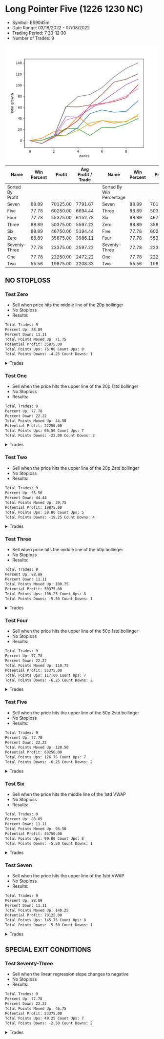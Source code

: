 # Long Pointer Five (1226 1230 NC) 
- Symbol: ES90d5m
- Date Range: 03/18/2022 - 07/08/2022
- Trading Period: 7:20-12:30
- Number of Trades: 9

![Plot](LongPointerFive(12261230NC)ES90d5m.png)

| Name | Win Percent | Profit | Avg Profit / Trade |     | Name | Win Percent | Profit | Avg Profit / Trade |
| ---- | ----------- | ------ | ------------------ | --- | ---- | ----------- | ------ | ------------------ |
| Sorted By <br> Profit | | | | | Sorted By <br> Win Percentage ||||
| Seven | 88.89 | 70125.00 | 7791.67 |     | Seven | 88.89 | 70125.00 | 7791.67 |
| Five | 77.78 | 60250.00 | 6694.44 |     | Three | 88.89 | 50375.00 | 5597.22 |
| Four | 77.78 | 55375.00 | 6152.78 |     | Six | 88.89 | 46750.00 | 5194.44 |
| Three | 88.89 | 50375.00 | 5597.22 |     | Zero | 88.89 | 35875.00 | 3986.11 |
| Six | 88.89 | 46750.00 | 5194.44 |     | Five | 77.78 | 60250.00 | 6694.44 |
| Zero | 88.89 | 35875.00 | 3986.11 |     | Four | 77.78 | 55375.00 | 6152.78 |
| Seventy-Three | 77.78 | 23375.00 | 2597.22 |     | Seventy-Three | 77.78 | 23375.00 | 2597.22 |
| One | 77.78 | 22250.00 | 2472.22 |     | One | 77.78 | 22250.00 | 2472.22 |
| Two | 55.56 | 19875.00 | 2208.33 |     | Two | 55.56 | 19875.00 | 2208.33 |

## NO STOPLOSS

### Test Zero
* Sell when price hits the middle line of the 20p bollinger
* No Stoploss
* Results:
```
Total Trades: 9
Percent Up: 88.89
Percent Down: 11.11
Total Points Moved Up: 71.75
Potential Profit: 35875.00
Total Points Ups: 76.00 Count Ups: 8
Total Points Downs: -4.25 Count Downs: 1
```

<details><summary>Trades</summary>

<code>In: 2022-03-23 10:55:00		Out: 2022-03-23 11:28:15		Total Position Time: 33:15		Total Move Up: 0.50		Total to Date: 0.50</code> <br />
<code>In: 2022-04-20 12:05:00		Out: 2022-04-20 12:25:05		Total Position Time: 20:05		Total Move Up: 8.00		Total to Date: 8.50</code> <br />
<code>In: 2022-05-02 11:00:00		Out: 2022-05-02 11:53:40		Total Position Time: 53:40		Total Move Up: 1.00		Total to Date: 9.50</code> <br />
<code>In: 2022-05-03 11:45:00		Out: 2022-05-03 11:56:50		Total Position Time: 11:50		Total Move Up: 13.75		Total to Date: 23.25</code> <br />
<code>In: 2022-05-12 09:20:00		Out: 2022-05-12 09:33:10		Total Position Time: 13:10		Total Move Up: 25.25		Total to Date: 48.50</code> <br />
<code>In: 2022-06-21 09:15:00		Out: 2022-06-21 09:36:00		Total Position Time: 21:00		Total Move Up: 6.75		Total to Date: 55.25</code> <br />
<code>In: 2022-06-23 09:20:00		Out: 2022-06-23 10:23:20		Total Position Time: 63:20		Total Move Up: -4.25		Total to Date: 51.00</code> <br />
<code>In: 2022-06-29 09:40:00		Out: 2022-06-29 10:01:50		Total Position Time: 21:50		Total Move Up: 1.50		Total to Date: 52.50</code> <br />
<code>In: 2022-06-30 12:25:00		Out: 2022-06-30 12:32:55		Total Position Time: 07:55		Total Move Up: 19.25		Total to Date: 71.75</code> <br />


</details>

### Test One
* Sell when the price hits the upper line of the 20p 1std bollinger
* No Stoploss
* Results:
```
Total Trades: 9
Percent Up: 77.78
Percent Down: 22.22
Total Points Moved Up: 44.50
Potential Profit: 22250.00
Total Points Ups: 66.50 Count Ups: 7
Total Points Downs: -22.00 Count Downs: 2
```

<details><summary>Trades</summary>

<code>In: 2022-03-23 10:55:00		Out: 2022-03-23 11:48:45		Total Position Time: 53:45		Total Move Up: 4.00		Total to Date: 4.00</code> <br />
<code>In: 2022-04-20 12:05:00		Out: 2022-04-20 12:45:15		Total Position Time: 40:15		Total Move Up: 11.75		Total to Date: 15.75</code> <br />
<code>In: 2022-05-02 11:00:00		Out: 2022-05-02 12:05:15		Total Position Time: 65:15		Total Move Up: 4.00		Total to Date: 19.75</code> <br />
<code>In: 2022-05-03 11:45:00		Out: 2022-05-03 12:07:55		Total Position Time: 22:55		Total Move Up: 23.50		Total to Date: 43.25</code> <br />
<code>In: 2022-05-12 09:20:00		Out: 2022-05-12 12:18:20		Total Position Time: 178:20		Total Move Up: -17.25		Total to Date: 26.00</code> <br />
<code>In: 2022-06-21 09:15:00		Out: 2022-06-21 09:54:40		Total Position Time: 39:40		Total Move Up: 10.00		Total to Date: 36.00</code> <br />
<code>In: 2022-06-23 09:20:00		Out: 2022-06-23 10:50:10		Total Position Time: 90:10		Total Move Up: -4.75		Total to Date: 31.25</code> <br />
<code>In: 2022-06-29 09:40:00		Out: 2022-06-29 10:39:35		Total Position Time: 59:35		Total Move Up: 3.25		Total to Date: 34.50</code> <br />
<code>In: 2022-06-30 12:25:00		Out: 2022-06-30 12:50:00		Total Position Time: 25:00		Total Move Up: 10.00		Total to Date: 44.50</code> <br />


</details>

### Test Two
* Sell when the price hits the upper line of the 20p 2std bollinger
* No Stoploss
* Results:
```
Total Trades: 9
Percent Up: 55.56
Percent Down: 44.44
Total Points Moved Up: 39.75
Potential Profit: 19875.00
Total Points Ups: 59.00 Count Ups: 5
Total Points Downs: -19.25 Count Downs: 4
```

<details><summary>Trades</summary>

<code>In: 2022-03-23 10:55:00		Out: 2022-03-23 12:50:00		Total Position Time: 115:00		Total Move Up: -5.50		Total to Date: -5.50</code> <br />
<code>In: 2022-04-20 12:05:00		Out: 2022-04-20 12:50:00		Total Position Time: 45:00		Total Move Up: 13.00		Total to Date: 7.50</code> <br />
<code>In: 2022-05-02 11:00:00		Out: 2022-05-02 12:09:40		Total Position Time: 69:40		Total Move Up: 14.50		Total to Date: 22.00</code> <br />
<code>In: 2022-05-03 11:45:00		Out: 2022-05-03 12:50:00		Total Position Time: 65:00		Total Move Up: -0.75		Total to Date: 21.25</code> <br />
<code>In: 2022-05-12 09:20:00		Out: 2022-05-12 12:19:20		Total Position Time: 179:20		Total Move Up: -12.25		Total to Date: 9.00</code> <br />
<code>In: 2022-06-21 09:15:00		Out: 2022-06-21 10:13:35		Total Position Time: 58:35		Total Move Up: 14.75		Total to Date: 23.75</code> <br />
<code>In: 2022-06-23 09:20:00		Out: 2022-06-23 11:02:10		Total Position Time: 102:10		Total Move Up: -0.75		Total to Date: 23.00</code> <br />
<code>In: 2022-06-29 09:40:00		Out: 2022-06-29 10:43:40		Total Position Time: 63:40		Total Move Up: 6.75		Total to Date: 29.75</code> <br />
<code>In: 2022-06-30 12:25:00		Out: 2022-06-30 12:50:00		Total Position Time: 25:00		Total Move Up: 10.00		Total to Date: 39.75</code> <br />


</details>

### Test Three
* Sell when price hits the middle line of the 50p bollinger
* No Stoploss
* Results:
```
Total Trades: 9
Percent Up: 88.89
Percent Down: 11.11
Total Points Moved Up: 100.75
Potential Profit: 50375.00
Total Points Ups: 106.25 Count Ups: 8
Total Points Downs: -5.50 Count Downs: 1
```

<details><summary>Trades</summary>

<code>In: 2022-03-23 10:55:00		Out: 2022-03-23 12:50:00		Total Position Time: 115:00		Total Move Up: -5.50		Total to Date: -5.50</code> <br />
<code>In: 2022-04-20 12:05:00		Out: 2022-04-20 12:25:50		Total Position Time: 20:50		Total Move Up: 11.00		Total to Date: 5.50</code> <br />
<code>In: 2022-05-02 11:00:00		Out: 2022-05-02 12:10:10		Total Position Time: 70:10		Total Move Up: 15.25		Total to Date: 20.75</code> <br />
<code>In: 2022-05-03 11:45:00		Out: 2022-05-03 11:59:05		Total Position Time: 14:05		Total Move Up: 15.50		Total to Date: 36.25</code> <br />
<code>In: 2022-05-12 09:20:00		Out: 2022-05-12 09:35:15		Total Position Time: 15:15		Total Move Up: 26.50		Total to Date: 62.75</code> <br />
<code>In: 2022-06-21 09:15:00		Out: 2022-06-21 09:20:10		Total Position Time: 05:10		Total Move Up: 4.25		Total to Date: 67.00</code> <br />
<code>In: 2022-06-23 09:20:00		Out: 2022-06-23 11:28:05		Total Position Time: 128:05		Total Move Up: 3.25		Total to Date: 70.25</code> <br />
<code>In: 2022-06-29 09:40:00		Out: 2022-06-29 10:10:45		Total Position Time: 30:45		Total Move Up: 7.00		Total to Date: 77.25</code> <br />
<code>In: 2022-06-30 12:25:00		Out: 2022-06-30 12:36:55		Total Position Time: 11:55		Total Move Up: 23.50		Total to Date: 100.75</code> <br />


</details>

### Test Four
* Sell when the price hits the upper line of the 50p 1std bollinger
* No Stoploss
* Results:
```
Total Trades: 9
Percent Up: 77.78
Percent Down: 22.22
Total Points Moved Up: 110.75
Potential Profit: 55375.00
Total Points Ups: 117.00 Count Ups: 7
Total Points Downs: -6.25 Count Downs: 2
```

<details><summary>Trades</summary>

<code>In: 2022-03-23 10:55:00		Out: 2022-03-23 12:50:00		Total Position Time: 115:00		Total Move Up: -5.50		Total to Date: -5.50</code> <br />
<code>In: 2022-04-20 12:05:00		Out: 2022-04-20 12:50:00		Total Position Time: 45:00		Total Move Up: 13.00		Total to Date: 7.50</code> <br />
<code>In: 2022-05-02 11:00:00		Out: 2022-05-02 12:20:25		Total Position Time: 80:25		Total Move Up: 35.50		Total to Date: 43.00</code> <br />
<code>In: 2022-05-03 11:45:00		Out: 2022-05-03 12:50:00		Total Position Time: 65:00		Total Move Up: -0.75		Total to Date: 42.25</code> <br />
<code>In: 2022-05-12 09:20:00		Out: 2022-05-12 12:43:05		Total Position Time: 203:05		Total Move Up: 14.50		Total to Date: 56.75</code> <br />
<code>In: 2022-06-21 09:15:00		Out: 2022-06-21 11:52:25		Total Position Time: 157:25		Total Move Up: 13.75		Total to Date: 70.50</code> <br />
<code>In: 2022-06-23 09:20:00		Out: 2022-06-23 12:06:50		Total Position Time: 166:50		Total Move Up: 15.00		Total to Date: 85.50</code> <br />
<code>In: 2022-06-29 09:40:00		Out: 2022-06-29 11:01:35		Total Position Time: 81:35		Total Move Up: 15.25		Total to Date: 100.75</code> <br />
<code>In: 2022-06-30 12:25:00		Out: 2022-06-30 12:50:00		Total Position Time: 25:00		Total Move Up: 10.00		Total to Date: 110.75</code> <br />


</details>

### Test Five
* Sell when the price hits the upper line of the 50p 2std bollinger
* No Stoploss
* Results:
```
Total Trades: 9
Percent Up: 77.78
Percent Down: 22.22
Total Points Moved Up: 120.50
Potential Profit: 60250.00
Total Points Ups: 126.75 Count Ups: 7
Total Points Downs: -6.25 Count Downs: 2
```

<details><summary>Trades</summary>

<code>In: 2022-03-23 10:55:00		Out: 2022-03-23 12:50:00		Total Position Time: 115:00		Total Move Up: -5.50		Total to Date: -5.50</code> <br />
<code>In: 2022-04-20 12:05:00		Out: 2022-04-20 12:50:00		Total Position Time: 45:00		Total Move Up: 13.00		Total to Date: 7.50</code> <br />
<code>In: 2022-05-02 11:00:00		Out: 2022-05-02 12:30:30		Total Position Time: 90:30		Total Move Up: 53.75		Total to Date: 61.25</code> <br />
<code>In: 2022-05-03 11:45:00		Out: 2022-05-03 12:50:00		Total Position Time: 65:00		Total Move Up: -0.75		Total to Date: 60.50</code> <br />
<code>In: 2022-05-12 09:20:00		Out: 2022-05-12 12:50:00		Total Position Time: 210:00		Total Move Up: 3.75		Total to Date: 64.25</code> <br />
<code>In: 2022-06-21 09:15:00		Out: 2022-06-21 12:01:10		Total Position Time: 166:10		Total Move Up: 18.75		Total to Date: 83.00</code> <br />
<code>In: 2022-06-23 09:20:00		Out: 2022-06-23 12:31:00		Total Position Time: 191:00		Total Move Up: 22.50		Total to Date: 105.50</code> <br />
<code>In: 2022-06-29 09:40:00		Out: 2022-06-29 12:50:00		Total Position Time: 190:00		Total Move Up: 5.00		Total to Date: 110.50</code> <br />
<code>In: 2022-06-30 12:25:00		Out: 2022-06-30 12:50:00		Total Position Time: 25:00		Total Move Up: 10.00		Total to Date: 120.50</code> <br />


</details>

### Test Six
* Sell when the price hits the middle line of the 1std VWAP
* No Stoploss
* Results:
```
Total Trades: 9
Percent Up: 88.89
Percent Down: 11.11
Total Points Moved Up: 93.50
Potential Profit: 46750.00
Total Points Ups: 99.00 Count Ups: 8
Total Points Downs: -5.50 Count Downs: 1
```

<details><summary>Trades</summary>

<code>In: 2022-03-23 10:55:00		Out: 2022-03-23 12:50:00		Total Position Time: 115:00		Total Move Up: -5.50		Total to Date: -5.50</code> <br />
<code>In: 2022-04-20 12:05:00		Out: 2022-04-20 12:26:10		Total Position Time: 21:10		Total Move Up: 11.75		Total to Date: 6.25</code> <br />
<code>In: 2022-05-02 11:00:00		Out: 2022-05-02 12:16:15		Total Position Time: 76:15		Total Move Up: 30.50		Total to Date: 36.75</code> <br />
<code>In: 2022-05-03 11:45:00		Out: 2022-05-03 11:50:50		Total Position Time: 05:50		Total Move Up: 6.25		Total to Date: 43.00</code> <br />
<code>In: 2022-05-12 09:20:00		Out: 2022-05-12 09:31:15		Total Position Time: 11:15		Total Move Up: 18.00		Total to Date: 61.00</code> <br />
<code>In: 2022-06-21 09:15:00		Out: 2022-06-21 09:20:10		Total Position Time: 05:10		Total Move Up: 4.25		Total to Date: 65.25</code> <br />
<code>In: 2022-06-23 09:20:00		Out: 2022-06-23 11:30:55		Total Position Time: 130:55		Total Move Up: 7.25		Total to Date: 72.50</code> <br />
<code>In: 2022-06-29 09:40:00		Out: 2022-06-29 10:10:55		Total Position Time: 30:55		Total Move Up: 7.50		Total to Date: 80.00</code> <br />
<code>In: 2022-06-30 12:25:00		Out: 2022-06-30 12:30:10		Total Position Time: 05:10		Total Move Up: 13.50		Total to Date: 93.50</code> <br />


</details>

### Test Seven
* Sell when the price hits the upper line of the 1std VWAP
* No Stoploss
* Results:
```
Total Trades: 9
Percent Up: 88.89
Percent Down: 11.11
Total Points Moved Up: 140.25
Potential Profit: 70125.00
Total Points Ups: 145.75 Count Ups: 8
Total Points Downs: -5.50 Count Downs: 1
```

<details><summary>Trades</summary>

<code>In: 2022-03-23 10:55:00		Out: 2022-03-23 12:50:00		Total Position Time: 115:00		Total Move Up: -5.50		Total to Date: -5.50</code> <br />
<code>In: 2022-04-20 12:05:00		Out: 2022-04-20 12:50:00		Total Position Time: 45:00		Total Move Up: 13.00		Total to Date: 7.50</code> <br />
<code>In: 2022-05-02 11:00:00		Out: 2022-05-02 12:30:25		Total Position Time: 90:25		Total Move Up: 52.50		Total to Date: 60.00</code> <br />
<code>In: 2022-05-03 11:45:00		Out: 2022-05-03 11:59:45		Total Position Time: 14:45		Total Move Up: 19.25		Total to Date: 79.25</code> <br />
<code>In: 2022-05-12 09:20:00		Out: 2022-05-12 12:50:00		Total Position Time: 210:00		Total Move Up: 3.75		Total to Date: 83.00</code> <br />
<code>In: 2022-06-21 09:15:00		Out: 2022-06-21 09:59:00		Total Position Time: 44:00		Total Move Up: 12.25		Total to Date: 95.25</code> <br />
<code>In: 2022-06-23 09:20:00		Out: 2022-06-23 12:26:20		Total Position Time: 186:20		Total Move Up: 19.75		Total to Date: 115.00</code> <br />
<code>In: 2022-06-29 09:40:00		Out: 2022-06-29 11:01:35		Total Position Time: 81:35		Total Move Up: 15.25		Total to Date: 130.25</code> <br />
<code>In: 2022-06-30 12:25:00		Out: 2022-06-30 12:50:00		Total Position Time: 25:00		Total Move Up: 10.00		Total to Date: 140.25</code> <br />


</details>

## SPECIAL EXIT CONDITIONS 

### Test Seventy-Three
* Sell when the linear regression slope changes to negative
* No Stoploss
* Results:
```
Total Trades: 9
Percent Up: 77.78
Percent Down: 22.22
Total Points Moved Up: 46.75
Potential Profit: 23375.00
Total Points Ups: 49.25 Count Ups: 7
Total Points Downs: -2.50 Count Downs: 2
```

<details><summary>Trades</summary>

<code>In: 2022-03-23 10:55:00		Out: 2022-03-23 10:59:05		Total Position Time: 04:05		Total Move Up: 0.00		Total to Date: 0.00</code> <br />
<code>In: 2022-04-20 12:05:00		Out: 2022-04-20 12:14:00		Total Position Time: 09:00		Total Move Up: 7.00		Total to Date: 7.00</code> <br />
<code>In: 2022-05-02 11:00:00		Out: 2022-05-02 11:03:05		Total Position Time: 03:05		Total Move Up: 2.75		Total to Date: 9.75</code> <br />
<code>In: 2022-05-03 11:45:00		Out: 2022-05-03 11:55:05		Total Position Time: 10:05		Total Move Up: 8.25		Total to Date: 18.00</code> <br />
<code>In: 2022-05-12 09:20:00		Out: 2022-05-12 09:30:05		Total Position Time: 10:05		Total Move Up: 13.50		Total to Date: 31.50</code> <br />
<code>In: 2022-06-21 09:15:00		Out: 2022-06-21 09:30:05		Total Position Time: 15:05		Total Move Up: 4.50		Total to Date: 36.00</code> <br />
<code>In: 2022-06-23 09:20:00		Out: 2022-06-23 09:24:05		Total Position Time: 04:05		Total Move Up: -1.75		Total to Date: 34.25</code> <br />
<code>In: 2022-06-29 09:40:00		Out: 2022-06-29 09:44:05		Total Position Time: 04:05		Total Move Up: -0.75		Total to Date: 33.50</code> <br />
<code>In: 2022-06-30 12:25:00		Out: 2022-06-30 12:30:00		Total Position Time: 05:00		Total Move Up: 13.25		Total to Date: 46.75</code> <br />


</details>